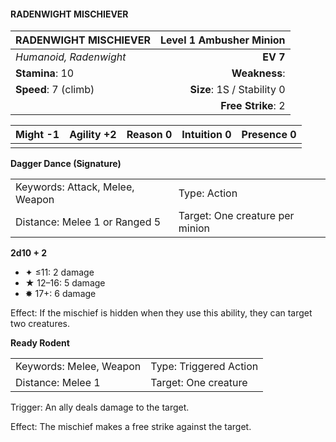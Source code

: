 #### RADENWIGHT MISCHIEVER

| RADENWIGHT MISCHIEVER  | **Level 1 Ambusher Minion** |
| :--------------------- | --------------------------: |
| *Humanoid, Radenwight* |                    **EV 7** |
| **Stamina**: 10        |               **Weakness**: |
| **Speed**: 7 (climb)   |  **Size**: 1S / Stability 0 |
|                        |          **Free Strike**: 2 |

| **Might** -1 | **Agility** +2 | **Reason** 0 | **Intuition** 0 | **Presence** 0 |
| ------------ | -------------- | ------------ | --------------- | -------------- |
|              |                |              |                 |                |

**Dagger Dance (Signature)**

|                                 |                                 |
| :------------------------------ | :------------------------------ |
| Keywords: Attack, Melee, Weapon | Type: Action                    |
| Distance: Melee 1 or Ranged 5   | Target: One creature per minion |

**2d10 + 2**

- ✦ ≤11: 2 damage
- ★ 12–16: 5 damage
- ✸ 17+: 6 damage

Effect: If the mischief is hidden when they use this ability, they can target two creatures.

**Ready Rodent**

|                         |                        |
| :---------------------- | :--------------------- |
| Keywords: Melee, Weapon | Type: Triggered Action |
| Distance: Melee 1       | Target: One creature   |

Trigger: An ally deals damage to the target.

Effect: The mischief makes a free strike against the target.
